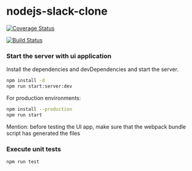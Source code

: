 # nodejs-slack-clone

[![Coverage Status](https://coveralls.io/repos/github/EnachescuAlin/nodejs-slack-clone/badge.svg?branch=master)](https://coveralls.io/github/EnachescuAlin/nodejs-slack-clone?branch=master)

[![Build Status](https://travis-ci.com/EnachescuAlin/nodejs-slack-clone.svg?branch=master)](https://travis-ci.com/EnachescuAlin/nodejs-slack-clone)

### Start the server with ui application

Install the dependencies and devDependencies and start the server.

```sh
npm install -d
npm run start:server:dev
```

For production environments:

```sh
npm install --production
npm run start
```

Mention: before testing the UI app, make sure that the webpack bundle script has generated the files

### Execute unit tests

```sh
npm run test 
```
